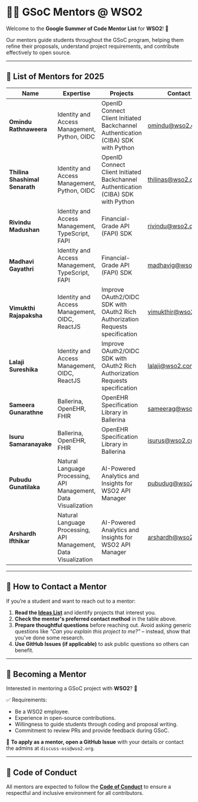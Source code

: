 # 👨‍🏫 GSoC Mentors @ WSO2  

Welcome to the **Google Summer of Code Mentor List** for **WSO2**! 🚀  

Our mentors guide students throughout the GSoC program, helping them refine their proposals, understand project requirements, and contribute effectively to open source.  

---

## 📌 List of Mentors for 2025

| Name | Expertise | Projects | Contact |
|------|-----------|----------|---------|
| **Omindu Rathnaweera** | Identity and Access Management, Python, OIDC | OpenID Connect Client Initiated Backchannel Authentication (CIBA) SDK with Python | [omindu@wso2.com](mailto:omindu@wso2.com) |
| **Thilina Shashimal Senarath** | Identity and Access Management, Python, OIDC | OpenID Connect Client Initiated Backchannel Authentication (CIBA) SDK with Python | [thilinas@wso2.com](mailto:thilinas@wso2.com) |
| **Rivindu Madushan** | Identity and Access Management, TypeScript, FAPI | Financial-Grade API (FAPI) SDK | [rivindu@wso2.com](mailto:rivindu@wso2.com) |
| **Madhavi Gayathri** | Identity and Access Management, TypeScript, FAPI | Financial-Grade API (FAPI) SDK | [madhavig@wso2.com](mailto:madhavig@wso2.com) |
| **Vimukthi Rajapaksha** | Identity and Access Management, OIDC, ReactJS |Improve OAuth2/OIDC SDK with OAuth2 Rich Authorization Requests specification | [vimukthir@wso2.com](mailto:vimukthir@wso2.com) |
| **Lalaji Sureshika** | Identity and Access Management, OIDC, ReactJS |Improve OAuth2/OIDC SDK with OAuth2 Rich Authorization Requests specification | [lalaji@wso2.com](mailto:lalaji@wso2.com) |
| **Sameera Gunarathne** | Ballerina, OpenEHR, FHIR |OpenEHR Specification Library in Ballerina | [sameerag@wso2.com](mailto:sameerag@wso2.com) |
| **Isuru Samaranayake** | Ballerina, OpenEHR, FHIR |OpenEHR Specification Library in Ballerina | [isurus@wso2.com](mailto:isurus@wso2.com) |
| **Pubudu Gunatilaka** | Natural Language Processing, API Management, Data Visualization |AI-Powered Analytics and Insights for WSO2 API Manager | [pubudug@wso2.com](mailto:pubudug@wso2.com) |
| **Arshardh Ifthikar** | Natural Language Processing, API Management, Data Visualization |AI-Powered Analytics and Insights for WSO2 API Manager | [arshardh@wso2.com](mailto:arshardh@wso2.com) |

---

## 🎯 How to Contact a Mentor  

If you’re a student and want to reach out to a mentor:  

1. **Read the [Ideas List](./ideas-list.md)** and identify projects that interest you.  
2. **Check the mentor's preferred contact method** in the table above.  
3. **Prepare thoughtful questions** before reaching out. Avoid asking generic questions like *"Can you explain this project to me?"* – instead, show that you've done some research.  
4. **Use GitHub Issues (if applicable)** to ask public questions so others can benefit.  

---

## 🤝 Becoming a Mentor  

Interested in mentoring a GSoC project with **WSO2**? 🎉  

✅ Requirements:  
- Be a WSO2 employee.
- Experience in open-source contributions.  
- Willingness to guide students through coding and proposal writing.  
- Commitment to review PRs and provide feedback during GSoC.  

📌 **To apply as a mentor, open a GitHub Issue** with your details or contact the admins at `discuss-oss@wso2.org`.  

---

## 📜 Code of Conduct  

All mentors are expected to follow the **[Code of Conduct](./CODE_OF_CONDUCT.md)** to ensure a respectful and inclusive environment for all contributors.  
